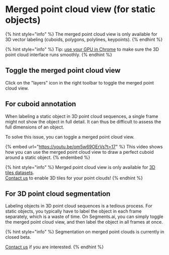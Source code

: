 # Merged point cloud view (for static objects)

{% hint style="info" %}
The merged point cloud view is only available for 3D vector labeling (cuboids, polygons, polylines, keypoints).
{% endhint %}

{% hint style="info" %}
Tip: [use your GPU in Chrome](https://segmentsai.notion.site/How-to-use-your-GPU-in-Chrome-2b95e19fb77c456c87f798013769a98a) to make sure the 3D point cloud interface runs smoothly.
{% endhint %}

## Toggle the merged point cloud view

Click on the "layers" icon in the right toolbar to toggle the merged point cloud view.

## For cuboid annotation

When labeling a static object in 3D point cloud sequences, a single frame might not show the object in full detail. It can thus be difficult to assess the full dimensions of an object.

To solve this issue, you can toggle a merged point cloud view.

{% embed url="https://youtu.be/om5w69OErVs?t=17" %}
This video shows how you can use the merged point cloud view to draw a perfect cuboid around a static object.
{% endembed %}

{% hint style="info" %}
Merged point cloud view is only available for [3D tiles datasets](../../background/3d-tiles.md). \
[Contact us](https://segments.ai/contact) to enable 3D tiles for your point clouds!
{% endhint %}

## For 3D point cloud segmentation

Labeling objects in 3D point cloud sequences is a tedious process. For static objects, you typically have to label the object in each frame separately, which is a waste of time. On Segments.ai, you can simply toggle the merged point cloud view, and then label the object in all frames at once.

{% hint style="info" %}
Segmentation on merged point clouds is currently in closed beta.

[Contact us](https://segments.ai/contact) if you are interested.
{% endhint %}
